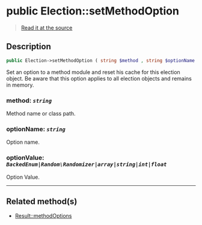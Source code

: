 # public Election::setMethodOption

> [Read it at the source](https://github.com/julien-boudry/Condorcet/blob/master/src/ElectionProcess/ResultsProcess.php#L248)

## Description    

```php
public Election->setMethodOption ( string $method , string $optionName , BackedEnum|Random\Randomizer|array|string|int|float $optionValue ): static
```

Set an option to a method module and reset his cache for this election object. Be aware that this option applies to all election objects and remains in memory.
    

### **method:** *`string`*   
Method name or class path.    


### **optionName:** *`string`*   
Option name.    


### **optionValue:** *`BackedEnum|Random\Randomizer|array|string|int|float`*   
Option Value.    

---------------------------------------

## Related method(s)      

* [Result::methodOptions](/Docs/api-reference/Result%20Class/Result--methodOptions.md)    

